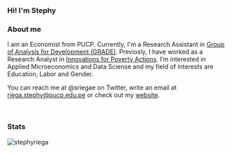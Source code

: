 ### Hi! I'm Stephy

### About me
I am an Economist from PUCP. Currently, I'm a Research Assistant in [Group of Analysis for Development (GRADE)](https://www.grade.org.pe/). Previosly, I have worked as a Research Analyst in [Innovations for Poverty Actions](https://github.com/PovertyAction). I’m interested in Applied Microeconomics and Data Sciense and my field of interests are Education, Labor and Gender. 

You can reach me at @sriegae on Twitter, write an email at riega.stephy@pucp.edu.pe or check out my [website](https://stephyriega.github.io/). 

<br>

### Stats

<p align="left"> <img src="https://komarev.com/ghpvc/?username=Yoseph10&label=Profile%20views&color=0e75b6&style=flat" alt="stephyriega" /> </p>
<!--

